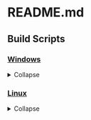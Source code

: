 # README.md

## Build Scripts

### [Windows](./Build.bat) 
<details closed>

<summary>Collapse</summary>

- Windows Batch Script
- Build "Visual Studio 17 2022"
- Flags [ -d | -r ] [ -v ] [ -l <console|file|both> ]
  - [ -d | -r ]: Specifies the cmake build type. Relase | Debug. Defaults to release.
  - [ -v ]: Defines preprocessor condition VERBOSE (logging). e.g. base types, full file paths.
  - [ -l <console|file|both> ]: Defines preprocessor condition LOGGING. 
    - Ensure this is the last flag passed to the build script
    - Ensure you pass a value such as console, file, or both to the -l flag.

</details>

### [Linux](./Build.sh)

<details closed>

<summary>Collapse</summary>

- Linux Shell Script
  - Build "Unix Makefiles"
  - Flags [ -d | -r ] [ -l ] [ -v ]
    - [ -d | -r ]: Specifies the cmake build type. Relase | Debug. Defaults to release.
    - [ -l ]: Defines preprocessor condition LOGGING.
    - [ -v ]: Defines preprocessor condition VERBOSE (logging). e.g. base types, full file paths.
  - Additional Tasks
    - Task : Super
        - [Super Documentation](./Tools/Super/README.md)
        - [Github Repository](https://Github.com/Xexaaron/CPP-Super-Keyword)
        - [SuperGen.py](./Tools/Super/SuperGen.py)
        - [SuperImpl.py](./Tools/Super/SuperImpl.py)
        - [SuperLog.py](./Tools/Super/SuperLog.py)
        - [SuperDestruct.py](./Tools/Super/SuperDestruct.py)

</details>



